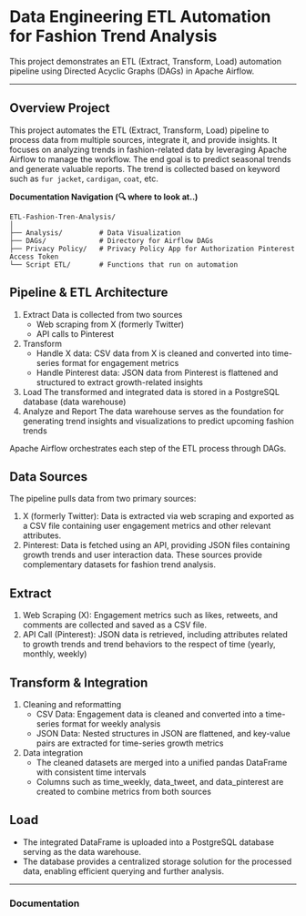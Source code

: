 # **Data Engineering ETL Automation for Fashion Trend Analysis**
This project demonstrates an ETL (Extract, Transform, Load) automation pipeline using Directed Acyclic Graphs (DAGs) in Apache Airflow.

---

## Overview Project
This project automates the ETL (Extract, Transform, Load) pipeline to process data from multiple sources, integrate it, and provide insights. It focuses on analyzing trends in fashion-related data by leveraging Apache Airflow to manage the workflow. The end goal is to predict seasonal trends and generate valuable reports. The trend is collected based on keyword such as ```fur jacket```, ```cardigan```, ```coat```, etc. 

**Documentation Navigation (🔍 where to look at..)**
```
ETL-Fashion-Tren-Analysis/  
│  
├── Analysis/         # Data Visualization   
├── DAGs/             # Directory for Airflow DAGs 
├── Privacy Policy/   # Privacy Policy App for Authorization Pinterest Access Token 
└── Script ETL/       # Functions that run on automation 
```

## Pipeline & ETL Architecture 
1. Extract
   Data is collected from two sources
   - Web scraping from X (formerly Twitter)
   - API calls to Pinterest
3. Transform
   - Handle X data: CSV data from X is cleaned and converted into time-series format for engagement metrics
   - Handle Pinterest data: JSON data from Pinterest is flattened and structured to extract growth-related insights
5. Load
   The transformed and integrated data is stored in a PostgreSQL database (data warehouse)
7. Analyze and Report
   The data warehouse serves as the foundation for generating trend insights and visualizations to predict upcoming fashion trends

Apache Airflow orchestrates each step of the ETL process through DAGs.

## Data Sources
The pipeline pulls data from two primary sources:
1. X (formerly Twitter): Data is extracted via web scraping and exported as a CSV file containing user engagement metrics and other relevant attributes.
2. Pinterest: Data is fetched using an API, providing JSON files containing growth trends and user interaction data.
These sources provide complementary datasets for fashion trend analysis.

## Extract
1. Web Scraping (X): Engagement metrics such as likes, retweets, and comments are collected and saved as a CSV file.
2. API Call (Pinterest): JSON data is retrieved, including attributes related to growth trends and trend behaviors to the respect of time (yearly, monthly, weekly)
   
## Transform & Integration
1. Cleaning and reformatting
   - CSV Data: Engagement data is cleaned and converted into a time-series format for weekly analysis
   - JSON Data: Nested structures in JSON are flattened, and key-value pairs are extracted for time-series growth metrics
3. Data integration
   - The cleaned datasets are merged into a unified pandas DataFrame with consistent time intervals
   - Columns such as time_weekly, data_tweet, and data_pinterest are created to combine metrics from both sources

## Load
- The integrated DataFrame is uploaded into a PostgreSQL database serving as the data warehouse.
- The database provides a centralized storage solution for the processed data, enabling efficient querying and further analysis.

---

### Documentation
<!--
- **Documentation**: [View Documentation](https://example.com/documentation)
- **Blog Post**: [Read the Blog Post](https://example.com/blog-post)
- **YouTube**: [Watch on YouTube](https://example.com/youtube-video)
 -->
